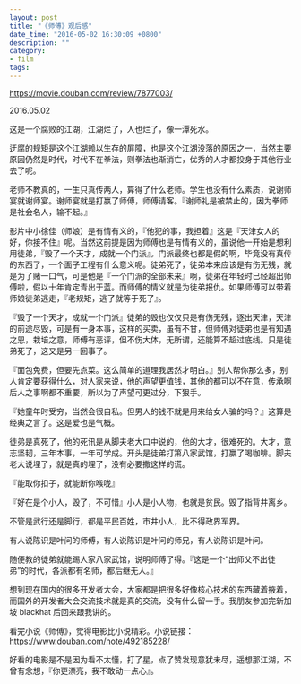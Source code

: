 ```yaml
---
layout: post
title: "《师傅》观后感"
date_time: "2016-05-02 16:30:09 +0800"
description: ""
category:
- film
tags:
---
```


<https://movie.douban.com/review/7877003/>

2016.05.02

这是一个腐败的江湖，江湖烂了，人也烂了，像一潭死水。

迂腐的规矩是这个江湖赖以生存的屏障，也是这个江湖没落的原因之一，当然主要原因仍然是时代，时代不在拳法，则拳法也渐消亡，优秀的人才都投身于其他行业去了呢。

老师不教真的，一生只真传两人，算得了什么老师。学生也没有什么素质，说谢师宴就谢师宴。谢师宴就是打赢了师傅，师傅请客。『谢师礼是被禁止的，因为拳师是社会名人，输不起。』

影片中小徐佳（师娘）是有情有义的，『他犯的事，我担着』这是『天津女人的好，你接不住』呢。当然这前提是因为师傅也是有情有义的，虽说他一开始是想利用徒弟，『毁了一个天才，成就一个门派』。门派最终也都是假的啊，毕竟没有真传的东西了，一个面子工程有什么意义呢。徒弟死了，徒弟本来应该是有伤无残，就是为了赌一口气，可是他是『一个门派的全部未来』啊，徒弟在年轻时已经超出师傅啦，假以十年肯定青出于蓝。而师傅的情义就是为徒弟报仇。如果师傅可以带着师娘徒弟逃走，『老规矩，逃了就等于死了』。

『毁了一个天才，成就一个门派』徒弟的毁也仅仅只是有伤无残，逐出天津，天津的前途尽毁，可是有一身本事，这样的买卖，虽有不甘，但师傅对徒弟也是有知遇之恩，栽培之意，师傅有恶评，但不伤大体，无所谓，还能算不超过底线。只是徒弟死了，这又是另一回事了。

『面包免费，但要先点菜。这么简单的道理我居然才明白。』别人帮你那么多，别人肯定要获得什么，对人家来说，他的声望更值钱，其他的都可以不在意，传承啊后人之事啊都不重要，所以为了声望可更过分，下狠手。

『她童年时受穷，当然会很自私。但男人的钱不就是用来给女人骗的吗？』这算是经典之言了。这是爱也是气概。

徒弟是真死了，他的死讯是从脚夫老大口中说的，他的大才，很难死的。大才，意志坚韧，三年本事，一年可学成。开头是徒弟打第八家武馆，打赢了喝咖啡。脚夫老大说埋了，就是真的埋了，没有必要撒这样的谎。

『能取你扣子，就能断你喉咙』

『好在是个小人，毁了，不可惜』小人是小人物，也就是贫民。毁了指背井离乡。

不管是武行还是脚行，都是平民百姓，市井小人，比不得政界军界。

有人说陈识是叶问的师傅，有人说陈识是叶问的师兄，有人说陈识是叶问。

随便教的徒弟就能踢人家八家武馆，说明师傅了得。『这是一个“出师父不出徒弟”的时代，各派都有名师，都后继无人。』

想到现在国内的很多开发者大会，大家都是把很多好像核心技术的东西藏着掖着，而国外的开发者大会交流技术就是真的交流，没有什么留一手。我朋友参加完新加坡 blackhat 后回来跟我讲的。

看完小说《师傅》，觉得电影比小说精彩。小说链接：<https://www.douban.com/note/492185228/>

好看的电影是不是因为看不太懂，打了星，点了赞发现意犹未尽，遥想那江湖，不曾有念想，『你更漂亮，我不敢动一点心』。
